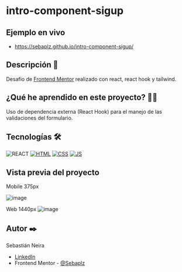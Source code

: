 # intro-component-sigup

## Ejemplo en vivo
- https://sebaplz.github.io/intro-component-sigup/

## Descripción 📑
Desafio de [Frontend Mentor](https://www.frontendmentor.io/challenges/intro-component-with-signup-form-5cf91bd49edda32581d28fd1) realizado con react, react hook
y tailwind.

## ¿Qué he aprendido en este proyecto? 🙇🏻 
Uso de dependencia externa (React Hook) para el manejo de las validaciones del formulario.

## Tecnologías 🛠
![REACT](https://img.shields.io/badge/React-20232A?style=for-the-badge&logo=react&logoColor=61DAFB)
[![HTML](https://img.shields.io/badge/HTML5-E34F26?style=for-the-badge&logo=html5&logoColor=white)](https://es.wikipedia.org/wiki/HTML5)
[![CSS](https://img.shields.io/badge/CSS3-1572B6?style=for-the-badge&logo=css3&logoColor=white)](https://es.wikipedia.org/wiki/CSS)
[![JS](https://img.shields.io/badge/JavaScript-F7DF1E?style=for-the-badge&logo=javascript&logoColor=black)](https://es.wikipedia.org/wiki/JavaScript)

## Vista previa del proyecto
Mobile 375px

![image](https://user-images.githubusercontent.com/51845541/196014556-579fe68b-d09b-440b-8db5-6afa64342cd7.png)

Web 1440px
![image](https://user-images.githubusercontent.com/51845541/196014562-64e2f6b8-1c42-4d85-93ac-4c4d916eca0f.png)

## Autor ✒️
Sebastián Neira
- [LinkedIn](https://www.linkedin.com/in/sebastian-neira/)
- Frontend Mentor - [@Sebaplz](https://www.frontendmentor.io/profile/Sebaplz)
